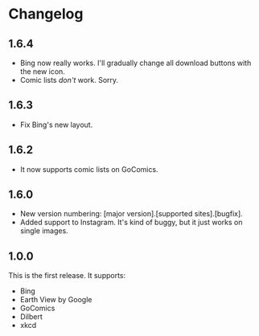 # Changelog

## 1.6.4

- Bing now really works. I'll gradually change all download buttons with the new icon.
- Comic lists _don't_ work. Sorry.

## 1.6.3

- Fix Bing's new layout.

## 1.6.2

- It now supports comic lists on GoComics.

## 1.6.0

- New version numbering: [major version].[supported sites].[bugfix].
- Added support to Instagram. It's kind of buggy, but it just works on single images.

## 1.0.0

This is the first release. It supports:

- Bing
- Earth View by Google
- GoComics
- Dilbert
- xkcd
